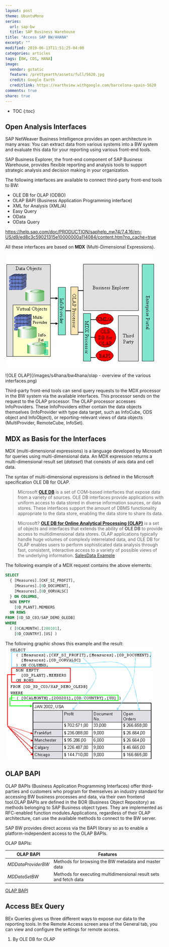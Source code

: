 ```yaml
---
layout: post
theme: UbuntuMono
series:
  url: sap-bw
  title: SAP Business Warehouse
title: "Access SAP BW/4HANA"
excerpt: ""
modified: 2019-06-13T11:51:25-04:00
categories: articles
tags: [BW, CDS, HANA]
image:
  vendor: gstatic
  feature: /prettyearth/assets/full/5620.jpg
  credit: Google Earth
  creditlink: https://earthview.withgoogle.com/barcelona-spain-5620
comments: true
share: true
---
```


* TOC
{:toc}

## Open Analysis Interfaces

SAP NetWeaver Business Intelligence provides an open architecture in many areas: You can extract data from various systems into a BW system and evaluate this data for your reporting using various front-end tools.

SAP Business Explorer, the front-end component of SAP Business Warehouse, provides flexible reporting and analysis tools to support strategic analysis and decision making in your organization.

The following interfaces are available to connect third-party front-end tools to BW:

* OLE DB for OLAP (ODBO)
* OLAP BAPI (Business Application Programming interface)
* XML for Analysis (XML/A)
* Easy Query
* OData
* OData Query

https://help.sap.com/doc/PRODUCTION/saphelp_nw74/7.4.16/en-US/d9/ed8c3c59021315e10000000a114084/content.htm?no_cache=true

All these interfaces are based on **MDX** (Multi-Dimensional Expressions).

![MDX result](/images/s4hana/bw4hana/h-00100010000_image001.gif)

![OLE OLAP](/images/s4hana/bw4hana/olap - overview of the various interfaces.png)

Third-party front-end tools can send query requests to the MDX processor in the BW system via the available interfaces. This processor sends on the request to the OLAP processor. The OLAP processor accesses InfoProviders. These InfoProviders either contain the data objects themselves (InfoProvider with type data target, such as InfoCube, ODS object and InfoObject), or reporting-relevant views of data objects (MultiProvider, RemoteCube, InfoSet).

##  MDX as Basis for the Interfaces 

MDX (multi-dimensional expressions) is a language developed by Microsoft for queries using multi-dimensional data. An MDX expression returns a multi-dimensional result set (*dataset*) that consists of axis data and cell data.

The syntax of multi-dimensional expressions is defined in the Microsoft specification OLE DB for OLAP.

> Microsoft [**OLE DB**](https://docs.microsoft.com/en-us/previous-versions/windows/desktop/ms722784(v=vs.85)) is a set of COM-based interfaces that expose data from a variety of sources. OLE DB interfaces provide applications with uniform access to data stored in diverse information sources, or data stores. These interfaces support the amount of DBMS functionality appropriate to the data store, enabling the data store to share its data.

> Microsoft? [**OLE DB for Online Analytical Processing (OLAP)**](https://docs.microsoft.com/en-us/previous-versions/windows/desktop/ms714903(v=vs.85)) is a set of objects and interfaces that extends the ability of **OLE DB** to provide access to multidimensional data stores. OLAP applications typically handle huge volumes of complexly interrelated data, and OLE DB for OLAP enables users to perform sophisticated data analysis through fast, consistent, interactive access to a variety of possible views of the underlying information. [SalesData Example](https://docs.microsoft.com/en-us/previous-versions/windows/desktop/ms722730(v=vs.85))

The following example of a MDX request contains the above elements:

```SQL
SELECT
  { [Measures].[CKF_SI_PROFIT],
    [Measures].[0D_DOCUMENT],
    [Measures].[0D_OORVALSC]
  } ON COLUMNS,
  NON EMPTY
    [0D_PLANT].MEMBERS
  ON ROWS
FROM [0D_SD_C03/SAP_DEMO_OLEDB]
WHERE
  ( [0CALMONTH].[200101],
    [0D_COUNTRY].[US] )
```

The following graphic shows this example and the result:
![MDX result](/images/s4hana/bw4hana/h-00100010000_image002.gif)

## OLAP BAPI

OLAP BAPIs (Business Application Programming Interfaces) offer third-parties and customers who program for themselves an industry standard for accessing BW business processes and data, via their own frontend tool.OLAP BAPIs are defined in the BOR (Business Object Repository) as methods belonging to SAP Business object types. They are implemented as RFC-enabled function modules.Applications, regardless of their OLAP architecture, can use the available methods to connect to the BW server.

SAP BW provides direct access via the BAPI library so as to enable a platform-independent access to the OLAP BAPIs.

OLAP BAPIs:

OLAP BAPI | Features | 
--- | --- |
*MDDataProviderBW* | Methods for browsing the BW metadata and master data |
*MDDataSetBW* | Methods for executing multidimensional result sets and fetch data |
 

[OLAP BAPI](https://help.sap.com/doc/PRODUCTION/saphelp_nw74/7.4.16/en-US/64/9b8f3c855f0454e10000000a11405a/content.htm?no_cache=true)

## Access BEx Query

BEx Queries gives us three different ways to expose our data to the reporting tools. In the Remote Access screen area of the General tab, you can view and configure the settings for remote access.

1. By OLE DB for OLAP  
